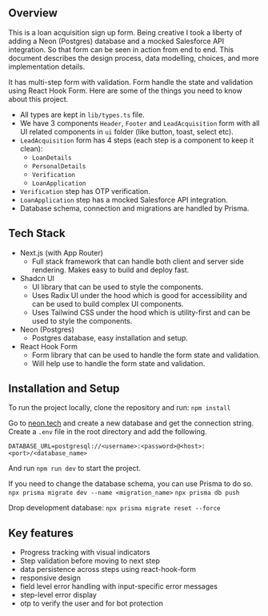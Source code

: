 ## Overview

This is a loan acquisition sign up form. Being creative I took a liberty of adding a Neon (Postgres) database and a mocked Salesforce API integration. So that form can be seen in action from end to end. This document describes the design process, data modelling, choices, and more implementation details.

It has multi-step form with validation. Form handle the state and validation using React Hook Form. Here are some of the things you need to know about this project.

- All types are kept in `lib/types.ts` file.
- We have 3 components `Header`, `Footer` and `LeadAcquisition` form with all UI related components in `ui` folder (like button, toast, select etc).
- `LeadAcquisition` form has 4 steps (each step is a component to keep it clean):
  - `LoanDetails`
  - `PersonalDetails`
  - `Verification`
  - `LoanApplication`
- `Verification` step has OTP verification.
- `LoanApplication` step has a mocked Salesforce API integration.
- Database schema, connection and migrations are handled by Prisma.

## Tech Stack

- Next.js (with App Router)
  - Full stack framework that can handle both client and server side rendering. Makes easy to build and deploy fast.
- Shadcn UI
  - UI library that can be used to style the components.
  - Uses Radix UI under the hood which is good for accessibility and can be used to build complex UI components.
  - Uses Tailwind CSS under the hood which is utility-first and can be used to style the components.
- Neon (Postgres)
  - Postgres database, easy installation and setup.
- React Hook Form
  - Form library that can be used to handle the form state and validation.
  - Will help use to handle the form state and validation.

## Installation and Setup

To run the project locally, clone the repository and run:
`npm install`

Go to [neon.tech](https://neon.tech) and create a new database and get the connection string.
Create a `.env` file in the root directory and add the following.

```
DATABASE_URL=postgresql://<username>:<password>@<host>:<port>/<database_name>
```

And run `npm run dev` to start the project.

If you need to change the database schema, you can use Prisma to do so.
`npx prisma migrate dev --name <migration_name>`
`npx prisma db push`

Drop development database:
`npx prisma migrate reset --force`

## Key features

- Progress tracking with visual indicators
- Step validation before moving to next step
- data persistence across steps using react-hook-form
- responsive design
- field level error handling with input-specific error messages
- step-level error display
- otp to verify the user and for bot protection
